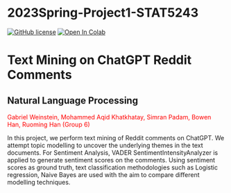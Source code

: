 # 2023Spring-Project1-STAT5243
[![GitHub license](https://img.shields.io/github/license/Naereen/StrapDown.js.svg)](https://github.com/Naereen/StrapDown.js/blob/master/LICENSE)
[![Open In Colab](https://colab.research.google.com/assets/colab-badge.svg)]()

# Text Mining on ChatGPT Reddit Comments
        
## **Natural Language Processing**

<span style="color:red">Gabriel Weinstein, Mohammed Aqid Khatkhatay, Simran Padam, Bowen Han, Ruoming Han (Group 6)
     
In this project, we perform text mining of Reddit comments on ChatGPT. We attempt topic modelling to uncover the underlying themes in the text documents. For Sentiment Analysis, VADER SentimentIntensityAnalyzer is applied to generate sentiment scores on the comments. Using sentiment scores as ground truth, text classification methodologies such as Logistic regression, Naive Bayes are used with the aim to compare different modelling techniques.

     
